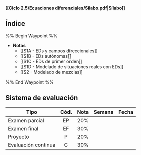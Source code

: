**[[Ciclo 2.5/Ecuaciones diferenciales/Sílabo.pdf|Sílabo]]**

## Índice

%% Begin Waypoint %%
- **Notas**
	- [[S1A - EDs y campos direccionales]]
	- [[S1B - EDs autónomas]]
	- [[S1C - EDs de primer orden]]
	- [[S1D - Modelado de situaciones reales con EDs]]
	- [[S2 - Modelado de mezclas]]

%% End Waypoint %%

## Sistema de evaluación

| Tipo                | Cód. | Nota | Semana | Fecha |
| ------------------- | :--: | :--: | :----: | :---: |
| Examen parcial      |  EP  | 20%  |        |       |
| Examen final        |  EF  | 30%  |        |       |
| Proyecto            |  P   | 20%  |        |       |
| Evaluación continua |  C   | 30%  |        |       |
